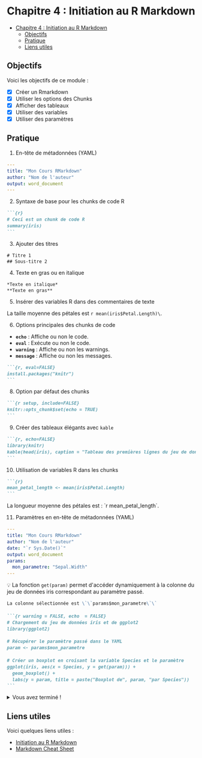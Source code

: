 # Chapitre 4 : Initiation au R Markdown

- [Chapitre 4 : Initiation au R Markdown](#chapitre-4--initiation-au-r-markdown)
  - [Objectifs](#objectifs)
  - [Pratique](#pratique)
  - [Liens utiles](#liens-utiles)


## Objectifs

Voici les objectifs de ce module :
- [x] Créer un Rmarkdown
- [x] Utiliser les options des Chunks
- [x] Afficher des tableaux
- [x] Utiliser des variables
- [x] Utiliser des paramètres

## Pratique

1. En-tête de métadonnées (YAML)

```yaml
---
title: "Mon Cours RMarkdown"
author: "Nom de l'auteur"
output: word_document
---
```

2. Syntaxe de base pour les chunks de code R

````markdown
```{r}
# Ceci est un chunk de code R
summary(iris)
```
````

3. Ajouter des titres
   
```
# Titre 1
## Sous-titre 2
```

4. Texte en gras ou en italique

```
*Texte en italique*
**Texte en gras**
```

5. Insérer des variables R dans des commentaires de texte

La taille moyenne des pétales est ``r mean(iris$Petal.Length)\``.

6. Options principales des chunks de code

- **`echo`** : Affiche ou non le code.
- **`eval`** : Exécute ou non le code.
- **`warning`** : Affiche ou non les warnings.
- **`message`** : Affiche ou non les messages.

````markdown
```{r, eval=FALSE}
install.packages("knitr")
```
````

8. Option par défaut des chunks
````markdown
```{r setup, include=FALSE}
knitr::opts_chunk$set(echo = TRUE)
```
````

9. Créer des tableaux élégants avec `kable`

````markdown
```{r, echo=FALSE}
library(knitr)
kable(head(iris), caption = "Tableau des premières lignes du jeu de données iris")
```
````

10. Utilisation de variables R dans les chunks

````markdown
```{r}
mean_petal_length <- mean(iris$Petal.Length)
```
````

La longueur moyenne des pétales est : \`r mean_petal_length\`.

11. Paramètres en en-tête de métadonnées (YAML)

```yaml
---
title: "Mon Cours RMarkdown"
author: "Nom de l'auteur"
date: "`r Sys.Date()`"
output: word_document
params:
  mon_parametre: "Sepal.Width"
---
```

:bulb: La fonction `get(param)` permet d'accéder dynamiquement à la colonne du jeu de données iris correspondant au paramètre passé.

````markdown
La colonne sélectionnée est \`\`params$mon_parametre\`\`

```{r warning = FALSE, echo  = FALSE}
# Chargement du jeu de données iris et de ggplot2
library(ggplot2)

# Récupérer le paramètre passé dans le YAML
param <- params$mon_parametre

# Créer un boxplot en croisant la variable Species et le paramètre
ggplot(iris, aes(x = Species, y = get(param))) + 
  geom_boxplot() +
  labs(y = param, title = paste("Boxplot de", param, "par Species"))
```
````

<details>
<summary>Vous avez terminé !</summary>

<img src="./img/congratulation.gif" alt="" style="height: 300px;">

</details>

## Liens utiles

Voici quelques liens utiles :

- [Initiation au R Markdown](https://rmarkdown.rstudio.com/lesson-1.html)
- [Markdown Cheat Sheet](https://www.markdownguide.org/cheat-sheet/)